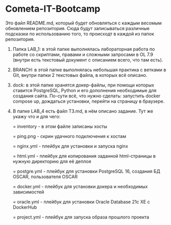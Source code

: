 # Cometa-IT-Bootcamp
Это файл README.md, который будет обновляться с каждым весомым обновлением репозитория. Сюда будут записываться различные подсказки по использованию того, то происходт в каждой из папок репозитория.

1) Папка LAB_1: в этой папке выполнялась лабораторная работа по работе со скриптами, правами и сложными запросами в OL 7.9 (внутри есть текстовый документ с описанием всего, что там есть).

2) BRANCH: в этой папке выполнялась небольшая практика с ветками в Git, внутри папки 2 текстовых файла, в которых всё описано.

3) dock: в этой папке хранятся докер-файлы, при помощи которых ставится PostgreSQL, Python и его дополнения необходимые для создания сайта. По-сути всё, что нужно сделать: запустить docker compose up, дождаться установки, перейти на страницу в браузере.

4) В папке LAB_4 есть файл ТЗ.md, в нём описано задание. Тут же укажу что и для чего:
   
     = inventory - в этом файле записаны хосты
   
     = ping.png - скрин удачного подключения к хостам
   
     = nginx.yml - плейбук для установки и запуска nginx
   
     = html.yml - плейбук для копирования заданной html-страницы в нужную директорию для её деплоя
   
     = postgre.yml - плейбук для установки PostgreSQL 16, создания БД OSCAR, пользователя OSCAR
   
     = docker.yml - плейбук для установки докера и необходимых зависимостей
   
     = oracle.yml - плейбук для установки Oracle Database 21c XE с DockerHub
   
     = project.yml - плейбук для запуска образа прошлого проекта
